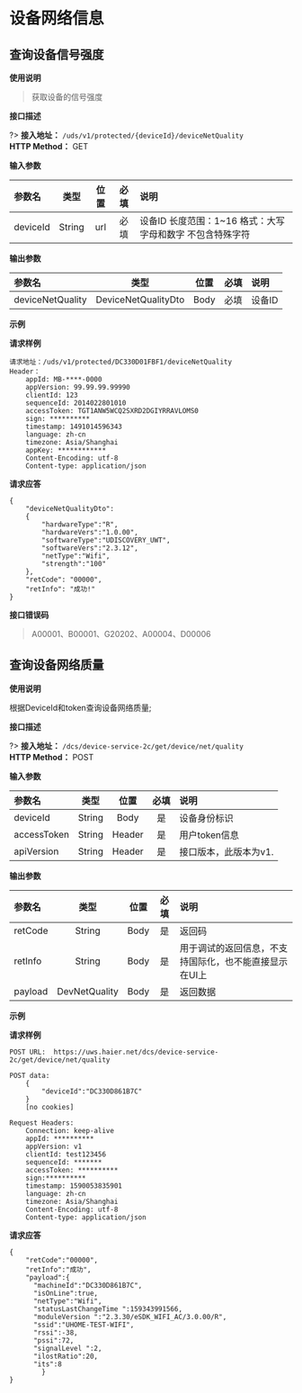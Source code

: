 # 设备网络信息

## 查询设备信号强度

**使用说明**

> 获取设备的信号强度

**接口描述**

?> **接入地址：** `/uds/v1/protected/{deviceId}/deviceNetQuality`</br>
**HTTP Method：** GET

**输入参数**

参数名|类型|位置|必填|说明
:-|:-:|:-:|:-:|:-
deviceId|String|url|必填|设备ID 长度范围：1~16 格式：大写字母和数字 不包含特殊字符

**输出参数**

参数名|类型|位置|必填|说明
:-|:-:|:-:|:-:|:-
deviceNetQuality|DeviceNetQualityDto|Body|必填|设备ID

**示例**

**请求样例**

```
请求地址：/uds/v1/protected/DC330D01FBF1/deviceNetQuality
Header：
    appId: MB-****-0000
    appVersion: 99.99.99.99990
    clientId: 123
    sequenceId: 2014022801010
    accessToken: TGT1ANW5WCQ2SXRD2DGIYRRAVLOMS0
    sign: **********
    timestamp: 1491014596343 
    language: zh-cn
    timezone: Asia/Shanghai
    appKey: ************
    Content-Encoding: utf-8
    Content-type: application/json
```

**请求应答**

```
{
    "deviceNetQualityDto":
    {
        "hardwareType":"R",
        "hardwareVers":"1.0.00",
        "softwareType":"UDISCOVERY_UWT",
        "softwareVers":"2.3.12",
        "netType":"Wifi",
        "strength":"100"
    },
    "retCode": "00000",
    "retInfo": "成功!"
}
```

**接口错误码**
> A00001、B00001、G20202、A00004、D00006


## 查询设备网络质量

**使用说明**

根据DeviceId和token查询设备网络质量;


**接口描述**  

?> **接入地址：** `/dcs/device-service-2c/get/device/net/quality`</br>
**HTTP Method：** POST

**输入参数**

参数名|类型|位置|必填|说明
:-|:-:|:-:|:-:|:-
deviceId|String|Body|是|设备身份标识
accessToken|String|Header|是|用户token信息
apiVersion|String|Header|是|接口版本，此版本为v1.

**输出参数**

参数名|类型|位置|必填|说明
:-|:-:|:-:|:-:|:-
retCode|String|Body|是|返回码
retInfo|String|Body|是|用于调试的返回信息，不支持国际化，也不能直接显示在UI上
payload|DevNetQuality|Body|是|返回数据

**示例**

**请求样例**
```
POST URL:  https://uws.haier.net/dcs/device-service-2c/get/device/net/quality

POST data:
	{
	    "deviceId":"DC330D861B7C"
	}
	[no cookies]

Request Headers:
	Connection: keep-alive
	appId: **********
	appVersion: v1
	clientId: test123456
	sequenceId: *******
	accessToken: **********
	sign:**********
	timestamp: 1590053835901
	language: zh-cn
	timezone: Asia/Shanghai
	Content-Encoding: utf-8
	Content-type: application/json

```

**请求应答**
```
{
    "retCode":"00000",
    "retInfo":"成功",
    "payload":{
      "machineId":"DC330D861B7C",
	  "isOnLine":true,
	  "netType":"Wifi",
	  "statusLastChangeTime ":159343991566,
	  "moduleVersion ":"2.3.30/eSDK_WIFI_AC/3.0.00/R",
	  "ssid":"UHOME-TEST-WIFI",
	  "rssi":-38,
	  "pssi":72,
	  "signalLevel ":2,
	  "ilostRatio":20,
	  "its":8
		}
}


```